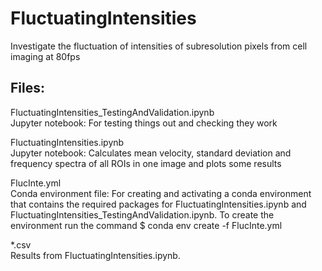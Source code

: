 # FluctuatingIntensities
Investigate the fluctuation of intensities of subresolution pixels from cell imaging at 80fps

## Files:
FluctuatingIntensities_TestingAndValidation.ipynb  
Jupyter notebook: For testing things out and checking they work  

FluctuatingIntensities.ipynb  
Jupyter notebook: Calculates mean velocity, standard deviation and frequency spectra of all ROIs in one image and plots some results  

FlucInte.yml  
Conda environment file: For creating and activating a conda environment that contains the required packages for FluctuatingIntensities.ipynb and FluctuatingIntensities_TestingAndValidation.ipynb. To create the environment run the command
$ conda env create -f FlucInte.yml  

*.csv\
Results from FluctuatingIntensities.ipynb.
